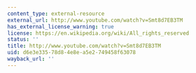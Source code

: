 ```yaml
---
content_type: external-resource
external_url: http://www.youtube.com/watch?v=Smt8d7EB3TM
has_external_license_warning: true
license: https://en.wikipedia.org/wiki/All_rights_reserved
status: ''
title: http://www.youtube.com/watch?v=Smt8d7EB3TM
uid: d6e3e335-78d8-4e8e-a5e2-749458f63078
wayback_url: ''
---
```

